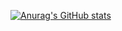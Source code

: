 [![Anurag's GitHub stats](https://github-readme-stats.vercel.app/api?username=TsaiRongFu)](https://github.com/anuraghazra/github-readme-stats)